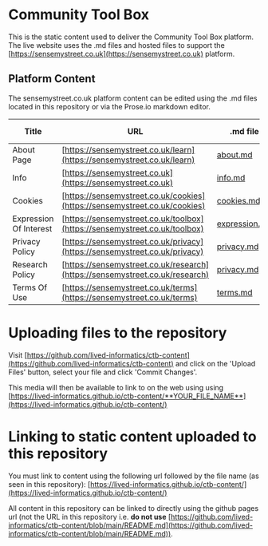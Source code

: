 # Community Tool Box

This is the static content used to deliver the Community Tool Box platform. The live website uses the .md files and hosted files to support the [https://sensemystreet.co.uk](https://sensemystreet.co.uk) platform.

## Platform Content

The sensemystreet.co.uk platform content can be edited using the .md files located in this repository or via the Prose.io markdown editor.

| Title                  | URL                                                                          | .md file                                                                                  | Prose.io Editor                                                                         |
| ---------------------- | ---------------------------------------------------------------------------- | ----------------------------------------------------------------------------------------- | --------------------------------------------------------------------------------------- |
| About Page             | [https://sensemystreet.co.uk/learn](https://sensemystreet.co.uk/learn)       | [about.md](https://github.com/lived-informatics/ctb-content/blob/main/about.md)           | [about.md](http://prose.io/#lived-informatics/ctb-content/edit/main/about.md)           |
| Info                   | [https://sensemystreet.co.uk](https://sensemystreet.co.uk)                   | [info.md](https://github.com/lived-informatics/ctb-content/blob/main/contact.md)          | [info.md](http://prose.io/#lived-informatics/ctb-content/edit/main/info.md)             |
| Cookies                | [https://sensemystreet.co.uk/cookies](https://sensemystreet.co.uk/cookies)   | [cookies.md](https://github.com/lived-informatics/ctb-content/blob/main/cookies.md)       | [cookies.md](http://prose.io/#lived-informatics/ctb-content/edit/main/cookies.md)       |
| Expression Of Interest | [https://sensemystreet.co.uk/toolbox](https://sensemystreet.co.uk/toolbox)   | [expression.md](https://github.com/lived-informatics/ctb-content/blob/main/expression.md) | [expression.md](http://prose.io/#lived-informatics/ctb-content/edit/main/expression.md) |
| Privacy Policy         | [https://sensemystreet.co.uk/privacy](https://sensemystreet.co.uk/privacy)   | [privacy.md](https://github.com/lived-informatics/ctb-content/blob/main/privacy.md)       | [privacy.md](http://prose.io/#lived-informatics/ctb-content/edit/main/privacy.md)       |
| Research Policy        | [https://sensemystreet.co.uk/research](https://sensemystreet.co.uk/research) | [privacy.md](https://github.com/lived-informatics/ctb-content/blob/main/research.md)      | [research.md](http://prose.io/#lived-informatics/ctb-content/edit/main/research.md)     |
| Terms Of Use           | [https://sensemystreet.co.uk/terms](https://sensemystreet.co.uk/terms)       | [terms.md](https://github.com/lived-informatics/ctb-content/blob/main/terms.md)           | [terms.md](http://prose.io/#lived-informatics/ctb-content/edit/main/terms.md)           |

# Uploading files to the repository

Visit [https://github.com/lived-informatics/ctb-content](https://github.com/lived-informatics/ctb-content) and click on the 'Upload Files' button, select your file and click 'Commit Changes'.

This media will then be available to link to on the web using using [https://lived-informatics.github.io/ctb-content/**YOUR_FILE_NAME**](https://lived-informatics.github.io/ctb-content/)

# Linking to static content uploaded to this repository

You must link to content using the following url followed by the file name (as seen in this repository):
[https://lived-informatics.github.io/ctb-content/](https://lived-informatics.github.io/ctb-content/)

All content in this repository can be linked to directly using the github pages url (not the URL in this repository i.e. **do not use** [https://github.com/lived-informatics/ctb-content/blob/main/README.md](https://github.com/lived-informatics/ctb-content/blob/main/README.md)).
